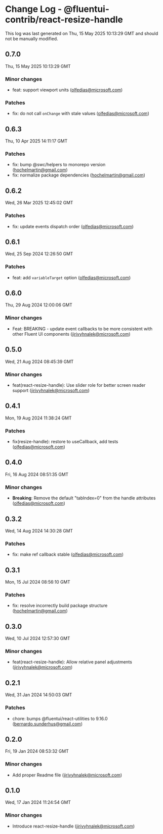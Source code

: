 # Change Log - @fluentui-contrib/react-resize-handle

This log was last generated on Thu, 15 May 2025 10:13:29 GMT and should not be manually modified.

<!-- Start content -->

## 0.7.0

Thu, 15 May 2025 10:13:29 GMT

### Minor changes

- feat:  support viewport units (olfedias@microsoft.com)

### Patches

- fix: do not call `onChange` with stale values (olfedias@microsoft.com)

## 0.6.3

Thu, 10 Apr 2025 14:11:17 GMT

### Patches

- fix: bump @swc/helpers to monorepo version (hochelmartin@gmail.com)
- fix: normalize package dependencies (hochelmartin@gmail.com)

## 0.6.2

Wed, 26 Mar 2025 12:45:02 GMT

### Patches

- fix: update events dispatch order (olfedias@microsoft.com)

## 0.6.1

Wed, 25 Sep 2024 12:26:50 GMT

### Patches

- feat: add `variableTarget` option (olfedias@microsoft.com)

## 0.6.0

Thu, 29 Aug 2024 12:00:06 GMT

### Minor changes

- Feat: BREAKING - update event callbacks to be more consistent with other Fluent UI components (jirivyhnalek@microsoft.com)

## 0.5.0

Wed, 21 Aug 2024 08:45:39 GMT

### Minor changes

- feat(react-resize-handle): Use slider role for better screen reader support (jirivyhnalek@microsoft.com)

## 0.4.1

Mon, 19 Aug 2024 11:38:24 GMT

### Patches

- fix(resize-handle): restore to useCallback, add tests (olfedias@microsoft.com)

## 0.4.0

Fri, 16 Aug 2024 08:51:35 GMT

### Minor changes

- **Breaking**: Remove the default "tabIndex=0" from the handle attributes (olfedias@microsoft.com)

## 0.3.2

Wed, 14 Aug 2024 14:30:28 GMT

### Patches

- fix: make ref callback stable (olfedias@microsoft.com)

## 0.3.1

Mon, 15 Jul 2024 08:56:10 GMT

### Patches

- fix: resolve incorrectly build package structure (hochelmartin@gmail.com)

## 0.3.0

Wed, 10 Jul 2024 12:57:30 GMT

### Minor changes

- feat(react-resize-handle): Allow relative panel adjustments (jirivyhnalek@microsoft.com)

## 0.2.1

Wed, 31 Jan 2024 14:50:03 GMT

### Patches

- chore: bumps @fluentui/react-utilities to 9.16.0 (bernardo.sunderhus@gmail.com)

## 0.2.0

Fri, 19 Jan 2024 08:53:32 GMT

### Minor changes

- Add proper Readme file (jirivyhnalek@microsoft.com)

## 0.1.0

Wed, 17 Jan 2024 11:24:54 GMT

### Minor changes

- Introduce react-resize-handle (jirivyhnalek@microsoft.com)
